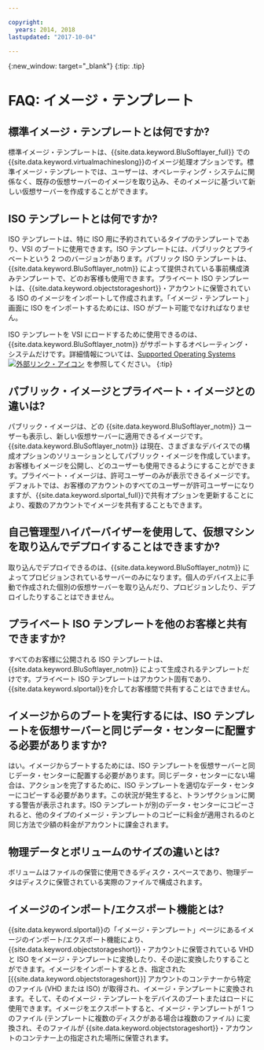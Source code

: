 ```yaml
---

copyright:
  years: 2014, 2018
lastupdated: "2017-10-04"

---
```



{:new_window: target="_blank"}
{:tip: .tip}

# FAQ: イメージ・テンプレート

## 標準イメージ・テンプレートとは何ですか? 

標準イメージ・テンプレートは、{{site.data.keyword.BluSoftlayer_full}} での{{site.data.keyword.virtualmachineslong}}のイメージ処理オプションです。標準イメージ・テンプレートでは、ユーザーは、オペレーティング・システムに関係なく、既存の仮想サーバーのイメージを取り込み、そのイメージに基づいて新しい仮想サーバーを作成することができます。

## ISO テンプレートとは何ですか? 

ISO テンプレートは、特に ISO 用に予約されているタイプのテンプレートであり、VSI のブートに使用できます。ISO テンプレートには、パブリックとプライベートという 2 つのバージョンがあります。パブリック ISO テンプレートは、{{site.data.keyword.BluSoftlayer_notm}} によって提供されている事前構成済みテンプレートで、どのお客様も使用できます。プライベート ISO テンプレートは、{{site.data.keyword.objectstorageshort}}・アカウントに保管されている ISO のイメージをインポートして作成されます。「イメージ・テンプレート」画面に ISO をインポートするためには、ISO がブート可能でなければなりません。

ISO テンプレートを VSI にロードするために使用できるのは、{{site.data.keyword.BluSoftlayer_notm}} がサポートするオペレーティング・システムだけです。詳細情報については、[Supported Operating Systems ![外部リンク・アイコン](../../icons/launch-glyph.svg "外部リンク・アイコン")](http://www.softlayer.com/services/software/) を参照してください。
{:tip}

## パブリック・イメージとプライベート・イメージとの違いは?

パブリック・イメージは、どの {{site.data.keyword.BluSoftlayer_notm}} ユーザーも表示し、新しい仮想サーバーに適用できるイメージです。{{site.data.keyword.BluSoftlayer_notm}} は現在、さまざまなデバイスでの構成オプションのソリューションとしてパブリック・イメージを作成しています。お客様もイメージを公開し、どのユーザーも使用できるようにすることができます。プライベート・イメージは、許可ユーザーのみが表示できるイメージです。デフォルトでは、お客様のアカウントのすべてのユーザーが許可ユーザーになりますが、{{site.data.keyword.slportal_full}}で共有オプションを更新することにより、複数のアカウントでイメージを共有することもできます。

## 自己管理型ハイパーバイザーを使用して、仮想マシンを取り込んでデプロイすることはできますか? 

取り込んでデプロイできるのは、{{site.data.keyword.BluSoftlayer_notm}} によってプロビジョンされているサーバーのみになります。個人のデバイス上に手動で作成された個別の仮想サーバーを取り込んだり、プロビジョンしたり、デプロイしたりすることはできません。

## プライベート ISO テンプレートを他のお客様と共有できますか?

すべてのお客様に公開される ISO テンプレートは、{{site.data.keyword.BluSoftlayer_notm}} によって生成されるテンプレートだけです。プライベート ISO テンプレートはアカウント固有であり、{{site.data.keyword.slportal}}を介してお客様間で共有することはできません。

## イメージからのブートを実行するには、ISO テンプレートを仮想サーバーと同じデータ・センターに配置する必要がありますか? 

はい。イメージからブートするためには、ISO テンプレートを仮想サーバーと同じデータ・センターに配置する必要があります。同じデータ・センターにない場合は、アクションを完了するために、ISO テンプレートを適切なデータ・センターにコピーする必要があります。この状況が発生すると、トランザクションに関する警告が表示されます。ISO テンプレートが別のデータ・センターにコピーされると、他のタイプのイメージ・テンプレートのコピーに料金が適用されるのと同じ方法で少額の料金がアカウントに課金されます。

## 物理データとボリュームのサイズの違いとは?

ボリュームはファイルの保管に使用できるディスク・スペースであり、物理データはディスクに保管されている実際のファイルで構成されます。


## イメージのインポート/エクスポート機能とは?

{{site.data.keyword.slportal}}の「イメージ・テンプレート」ページにあるイメージのインポート/エクスポート機能により、{{site.data.keyword.objectstorageshort}}・アカウントに保管されている VHD と ISO をイメージ・テンプレートに変換したり、その逆に変換したりすることができます。イメージをインポートするとき、指定された [{{site.data.keyword.objectstorageshort}}] アカウントのコンテナーから特定のファイル (VHD または ISO) が取得され、イメージ・テンプレートに変換されます。そして、そのイメージ・テンプレートをデバイスのブートまたはロードに使用できます。イメージをエクスポートすると、イメージ・テンプレートが 1 つのファイル (テンプレートに複数のディスクがある場合は複数のファイル) に変換され、そのファイルが {{site.data.keyword.objectstorageshort}}・アカウントのコンテナー上の指定された場所に保管されます。 


